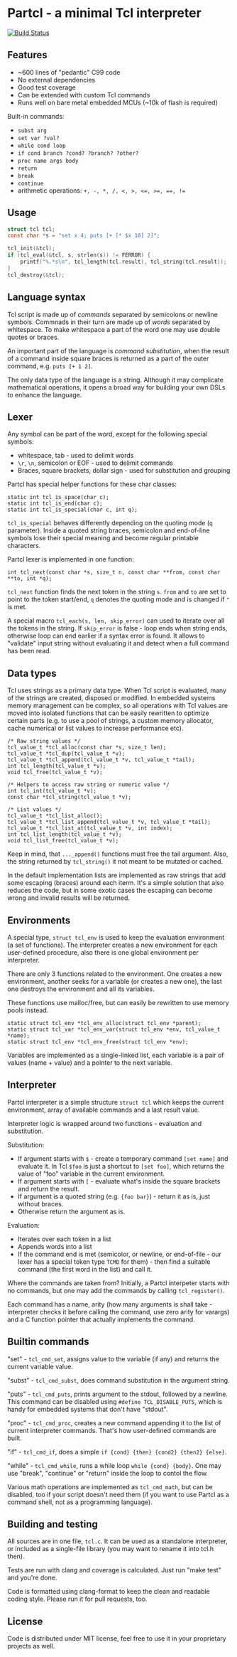 # Partcl - a minimal Tcl interpreter

[![Build Status](https://img.shields.io/github/workflow/status/zserge/partcl/Build%20Pipeline)](https://github.com/zserge/partcl)

## Features

* ~600 lines of "pedantic" C99 code
* No external dependencies
* Good test coverage
* Can be extended with custom Tcl commands
* Runs well on bare metal embedded MCUs (~10k of flash is required)

Built-in commands:

* `subst arg`
* `set var ?val?`
* `while cond loop`
* `if cond branch ?cond? ?branch? ?other?`
* `proc name args body`
* `return`
* `break`
* `continue`
* arithmetic operations: `+, -, *, /, <, >, <=, >=, ==, !=`

## Usage

```c
struct tcl tcl;
const char *s = "set x 4; puts [+ [* $x 10] 2]";

tcl_init(&tcl);
if (tcl_eval(&tcl, s, strlen(s)) != FERROR) {
    printf("%.*s\n", tcl_length(tcl.result), tcl_string(tcl.result));
}
tcl_destroy(&tcl);
```

## Language syntax

Tcl script is made up of _commands_ separated by semicolons or newline
symbols. Commnads in their turn are made up of _words_ separated by whitespace.
To make whitespace a part of the word one may use double quotes or braces.

An important part of the language is _command substitution_, when the result of
a command inside square braces is returned as a part of the outer command, e.g.
`puts [+ 1 2]`.

The only data type of the language is a string. Although it may complicate
mathematical operations, it opens a broad way for building your own DSLs to
enhance the language.

## Lexer

Any symbol can be part of the word, except for the following special symbols:

* whitespace, tab - used to delimit words
* `\r`, `\n`, semicolon or EOF - used to delimit commands
* Braces, square brackets, dollar sign - used for substitution and grouping

Partcl has special helper functions for these char classes:

```
static int tcl_is_space(char c);
static int tcl_is_end(char c);
static int tcl_is_special(char c, int q);
```

`tcl_is_special` behaves differently depending on the quoting mode (`q`
parameter). Inside a quoted string braces, semicolon and end-of-line symbols
lose their special meaning and become regular printable characters.

Partcl lexer is implemented in one function:

```
int tcl_next(const char *s, size_t n, const char **from, const char **to, int *q);
```

`tcl_next` function finds the next token in the string `s`. `from` and `to` are
set to point to the token start/end, `q` denotes the quoting mode and is
changed if `"` is met.

A special macro `tcl_each(s, len, skip_error)` can used to iterate over all the
tokens in the string. If `skip_error` is false - loop ends when string ends,
otherwise loop can end earlier if a syntax error is found. It allows to
"validate" input string without evaluating it and detect when a full command
has been read.

## Data types

Tcl uses strings as a primary data type. When Tcl script is evaluated, many of
the strings are created, disposed or modified. In embedded systems memory
management can be complex, so all operations with Tcl values are moved into
isolated functions that can be easily rewritten to optimize certain parts (e.g.
to use a pool of strings, a custom memory allocator, cache numerical or list
values to increase performance etc).

```
/* Raw string values */
tcl_value_t *tcl_alloc(const char *s, size_t len);
tcl_value_t *tcl_dup(tcl_value_t *v);
tcl_value_t *tcl_append(tcl_value_t *v, tcl_value_t *tail);
int tcl_length(tcl_value_t *v);
void tcl_free(tcl_value_t *v);

/* Helpers to access raw string or numeric value */
int tcl_int(tcl_value_t *v);
const char *tcl_string(tcl_value_t *v);

/* List values */
tcl_value_t *tcl_list_alloc();
tcl_value_t *tcl_list_append(tcl_value_t *v, tcl_value_t *tail);
tcl_value_t *tcl_list_at(tcl_value_t *v, int index);
int tcl_list_length(tcl_value_t *v);
void tcl_list_free(tcl_value_t *v);
```

Keep in mind, that `..._append()` functions must free the tail argument.
Also, the string returned by `tcl_string()` it not meant to be mutated or
cached.

In the default implementation lists are implemented as raw strings that add
some escaping (braces) around each iterm. It's a simple solution that also
reduces the code, but in some exotic cases the escaping can become wrong and
invalid results will be returned.

## Environments

A special type, `struct tcl_env` is used to keep the evaluation environment (a
set of functions). The interpreter creates a new environment for each
user-defined procedure, also there is one global environment per interpreter.

There are only 3 functions related to the environment. One creates a new environment, another seeks for a variable (or creates a new one), the last one destroys the environment and all its variables.

These functions use malloc/free, but can easily be rewritten to use memory pools instead.

```
static struct tcl_env *tcl_env_alloc(struct tcl_env *parent);
static struct tcl_var *tcl_env_var(struct tcl_env *env, tcl_value_t *name);
static struct tcl_env *tcl_env_free(struct tcl_env *env);
```

Variables are implemented as a single-linked list, each variable is a pair of
values (name + value) and a pointer to the next variable.

## Interpreter

Partcl interpreter is a simple structure `struct tcl` which keeps the current
environment, array of available commands and a last result value.

Interpreter logic is wrapped around two functions - evaluation and
substitution.

Substitution:

- If argument starts with `$` - create a temporary command `[set name]` and
  evaluate it. In Tcl `$foo` is just a shortcut to `[set foo]`, which returns
  the value of "foo" variable in the current environment.
- If argument starts with `[` - evaluate what's inside the square brackets and
  return the result.
- If argument is a quoted string (e.g. `{foo bar}`) - return it as is, just
  without braces.
- Otherwise return the argument as is.

Evaluation:

- Iterates over each token in a list
- Appends words into a list
- If the command end is met (semicolor, or newline, or end-of-file - our lexer
  has a special token type `TCMD` for them) - then find a suitable command (the
  first word in the list) and call it.

Where the commands are taken from? Initially, a Partcl interpeter starts with
no commands, but one may add the commands by calling `tcl_register()`.

Each command has a name, arity (how many arguments is shall take - interpreter
checks it before calling the command, use zero arity for varargs) and a C
function pointer that actually implements the command.

## Builtin commands

"set" - `tcl_cmd_set`, assigns value to the variable (if any) and returns the
current variable value.

"subst" - `tcl_cmd_subst`, does command substitution in the argument string.

"puts" - `tcl_cmd_puts`, prints argument to the stdout, followed by a newline.
This command can be disabled using `#define TCL_DISABLE_PUTS`, which is handy
for embedded systems that don't have "stdout".

"proc" - `tcl_cmd_proc`, creates a new command appending it to the list of
current interpreter commands. That's how user-defined commands are built.

"if" - `tcl_cmd_if`, does a simple `if {cond} {then} {cond2} {then2} {else}`.

"while" - `tcl_cmd_while`, runs a while loop `while {cond} {body}`. One may use
"break", "continue" or "return" inside the loop to contol the flow.

Various math operations are implemented as `tcl_cmd_math`, but can be disabled,
too if your script doesn't need them (if you want to use Partcl as a command
shell, not as a programming language).

## Building and testing

All sources are in one file, `tcl.c`. It can be used as a standalone
interpreter, or included as a single-file library (you may want to rename it
into tcl.h then).

Tests are run with clang and coverage is calculated. Just run "make test" and
you're done.

Code is formatted using clang-format to keep the clean and readable coding
style. Please run it for pull requests, too.

## License

Code is distributed under MIT license, feel free to use it in your proprietary
projects as well.


